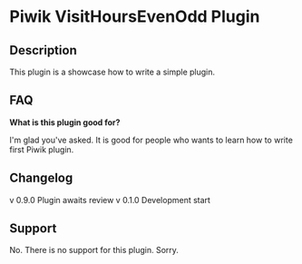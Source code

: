 # Piwik VisitHoursEvenOdd Plugin

## Description

This plugin is a showcase how to write a simple plugin.

## FAQ

__What is this plugin good for?__

I'm glad you've asked. It is good for people who wants to learn how to write first Piwik plugin.

## Changelog

v 0.9.0 Plugin awaits review
v 0.1.0 Development start

## Support

No. There is no support for this plugin. Sorry.
